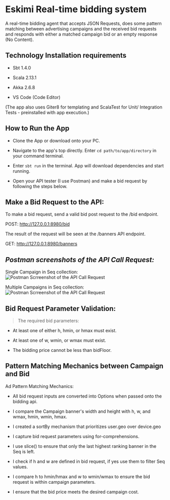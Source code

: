 
# Eskimi Real-time bidding system

A real-time bidding agent that accepts JSON Requests, does some pattern matching between advertising campaigns and the received bid requests and responds with either a matched campaign bid or an empty response (No Content).

## Technology Installation requirements

- Sbt 1.4.0

- Scala 2.13.1

- Akka 2.6.8

- VS Code (Code Editor)

(The app also uses Giter8 for templating and ScalaTest for Unit/ Integration Tests - preinstalled with app execution.)

## How to Run the App

- Clone the App or download onto your PC.

- Navigate to the app's top directly. Enter `cd path/to/app/directory` in your command terminal.

- Enter `sbt run` in the terminal. App will download dependencies and start running.

- Open your API tester (I use Postman) and make a bid request by following the steps below.


## Make a Bid Request to the API:

To make a bid request, send a valid bid post request to the /bid endpoint.

POST: http://127.0.0.1:8980/bid

The result of the request will be seen at the /banners API endpoint.

GET: http://127.0.0.1:8980/banners


## _Postman screenshots of the API Call Request:_

Single Campaign in Seq collection:
![Postman Scrreenshot of the API Call Request](/assets/Running_800.png)

Multiple Campaigns in Seq collection:
![Postman Scrreenshot of the API Call Request](/assets/Running_800.png)

## Bid Request Parameter Validation:

> The required bid parameters:

- At least one of either h, hmin, or hmax must exist. 

- At least one of w, wmin, or wmax must exist.

- The bidding price cannot be less than bidFloor.


## Pattern Matching Mechanics between Campaign and Bid  

Ad Pattern Matching Mechanics:

- All bid request inputs are converted into Options when passed onto the bidding api.

- I compare the Campaign banner's width and height with h, w, and wmax, hmin, wmin, hmax.

- I created a sortBy mechanism that prioritizes user.geo over device.geo

- I capture bid request parameters using for-comprehensions.

- I use slice() to ensure that only the last highest ranking banner in the Seq is left.

- I check if h and w are defined in bid request, if yes use them to filter Seq values.

- I compare h to hmin/hmax and w to wmin/wmax to ensure the bid request is within campaign parameters.

- I ensure that the bid price meets the desired campaign cost.


